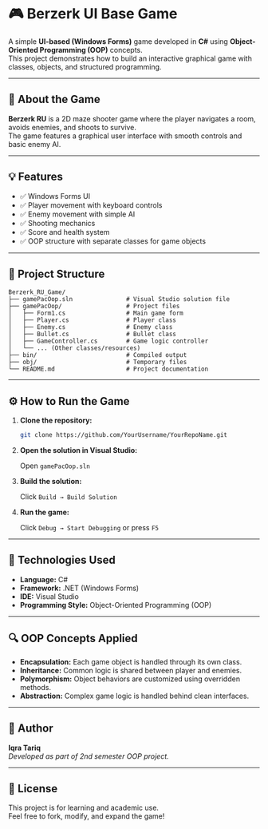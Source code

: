 # 🎮 Berzerk UI Base Game

A simple **UI-based (Windows Forms)** game developed in **C#** using **Object-Oriented Programming (OOP)** concepts.  
This project demonstrates how to build an interactive graphical game with classes, objects, and structured programming.

---

## 🧠 About the Game

**Berzerk RU** is a 2D maze shooter game where the player navigates a room, avoids enemies, and shoots to survive.  
The game features a graphical user interface with smooth controls and basic enemy AI.

---

## 💡 Features

- ✅ Windows Forms UI
- ✅ Player movement with keyboard controls
- ✅ Enemy movement with simple AI
- ✅ Shooting mechanics
- ✅ Score and health system
- ✅ OOP structure with separate classes for game objects

---

## 📁 Project Structure

```
Berzerk_RU_Game/
├── gamePacOop.sln               # Visual Studio solution file
├── gamePacOop/                  # Project files
│   ├── Form1.cs                 # Main game form
│   ├── Player.cs                # Player class
│   ├── Enemy.cs                 # Enemy class
│   ├── Bullet.cs                # Bullet class
│   ├── GameController.cs        # Game logic controller
│   └── ... (Other classes/resources)
├── bin/                         # Compiled output
├── obj/                         # Temporary files
└── README.md                    # Project documentation
```

---

## ⚙️ How to Run the Game

1. **Clone the repository:**

   ```bash
   git clone https://github.com/YourUsername/YourRepoName.git
   ```

2. **Open the solution in Visual Studio:**

   Open `gamePacOop.sln`

3. **Build the solution:**

   Click `Build → Build Solution`

4. **Run the game:**

   Click `Debug → Start Debugging` or press `F5`

---

## 🧩 Technologies Used

- **Language:** C#
- **Framework:** .NET (Windows Forms)
- **IDE:** Visual Studio
- **Programming Style:** Object-Oriented Programming (OOP)

---

## 🔍 OOP Concepts Applied

- **Encapsulation:** Each game object is handled through its own class.
- **Inheritance:** Common logic is shared between player and enemies.
- **Polymorphism:** Object behaviors are customized using overridden methods.
- **Abstraction:** Complex game logic is handled behind clean interfaces.

---

## 👤 Author

**Iqra Tariq**  
_Developed as part of 2nd semester OOP project._

---

## 📜 License

This project is for learning and academic use.  
Feel free to fork, modify, and expand the game!
